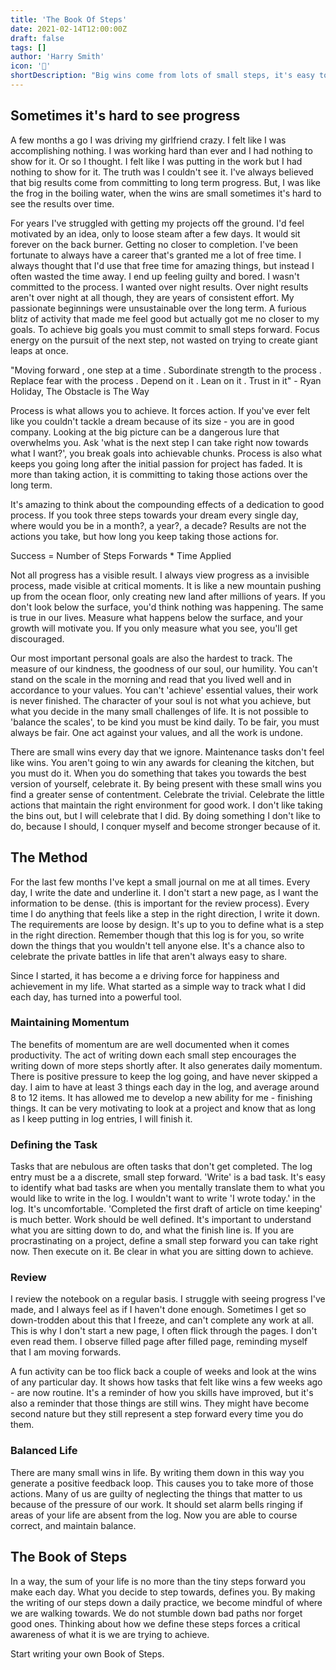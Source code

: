 ```yaml
---
title: 'The Book Of Steps'
date: 2021-02-14T12:00:00Z
draft: false
tags: []
author: 'Harry Smith'
icon: '📖'
shortDescription: "Big wins come from lots of small steps, it's easy to forget them, so I keep a little book of all of them."
---
```


## Sometimes it's hard to see progress

A few months a go I was driving my girlfriend crazy. I felt like I was accomplishing nothing. I was working hard than ever and I had nothing to show for it. Or so I thought. I felt like I was putting in the work but I had nothing to show for it. The truth was I couldn't see it. I've always believed that big results come from committing to long term progress. But, I was like the frog in the boiling water, when the wins are small sometimes it's hard to see the results over time.

For years I've struggled with getting my projects off the ground. I'd feel motivated by an idea, only to loose steam after a few days. It would sit forever on the back burner. Getting no closer to completion. I've been fortunate to always have a career that's granted me a lot of free time. I always thought that I'd use that free time for amazing things, but instead I often wasted the time away. I end up feeling guilty and bored. I wasn't committed to the process. I wanted over night results. Over night results aren't over night at all though, they are years of consistent effort. My passionate beginnings were unsustainable over the long term. A furious blitz of activity that made me feel good but actually got me no closer to my goals. To achieve big goals you must commit to small steps forward. Focus energy on the pursuit of the next step, not wasted on trying to create giant leaps at once.

"Moving forward , one step at a time . Subordinate strength to the process . Replace fear with the process . Depend on it . Lean on it . Trust in it" - Ryan Holiday, The Obstacle is The Way

Process is what allows you to achieve. It forces action. If you've ever felt like you couldn't tackle a dream because of its size - you are in good company. Looking at the big picture can be a dangerous lure that overwhelms you. Ask 'what is the next step I can take right now towards what I want?', you break goals into achievable chunks. Process is also what keeps you going long after the initial passion for project has faded. It is more than taking action, it is committing to taking those actions over the long term.

It's amazing to think about the compounding effects of a dedication to good process. If you took three steps towards your dream every single day, where would you be in a month?, a year?, a decade? Results are not the actions you take, but how long you keep taking those actions for.

Success = Number of Steps Forwards \* Time Applied

Not all progress has a visible result. I always view progress as a invisible process, made visible at critical moments. It is like a new mountain pushing up from the ocean floor, only creating new land after millions of years. If you don't look below the surface, you'd think nothing was happening. The same is true in our lives. Measure what happens below the surface, and your growth will motivate you. If you only measure what you see, you'll get discouraged.

Our most important personal goals are also the hardest to track. The measure of our kindness, the goodness of our soul, our humility. You can't stand on the scale in the morning and read that you lived well and in accordance to your values. You can't 'achieve' essential values, their work is never finished. The character of your soul is not what you achieve, but what you decide in the many small challenges of life. It is not possible to 'balance the scales', to be kind you must be kind daily. To be fair, you must always be fair. One act against your values, and all the work is undone.

There are small wins every day that we ignore. Maintenance tasks don't feel like wins. You aren't going to win any awards for cleaning the kitchen, but you must do it. When you do something that takes you towards the best version of yourself, celebrate it. By being present with these small wins you find a greater sense of contentment. Celebrate the trivial. Celebrate the little actions that maintain the right environment for good work. I don't like taking the bins out, but I will celebrate that I did. By doing something I don't like to do, because I should, I conquer myself and become stronger because of it.

## The Method

For the last few months I've kept a small journal on me at all times. Every day, I write the date and underline it. I don't start a new page, as I want the information to be dense. (this is important for the review process). Every time I do anything that feels like a step in the right direction, I write it down. The requirements are loose by design. It's up to you to define what is a step in the right direction. Remember though that this log is for you, so write down the things that you wouldn't tell anyone else. It's a chance also to celebrate the private battles in life that aren't always easy to share.

Since I started, it has become a e driving force for happiness and achievement in my life. What started as a simple way to track what I did each day, has turned into a powerful tool.

### Maintaining Momentum

The benefits of momentum are are well documented when it comes productivity. The act of writing down each small step encourages the writing down of more steps shortly after. It also generates daily momentum. There is positive pressure to keep the log going, and have never skipped a day. I aim to have at least 3 things each day in the log, and average around 8 to 12 items. It has allowed me to develop a new ability for me - finishing things. It can be very motivating to look at a project and know that as long as I keep putting in log entries, I will finish it.

### Defining the Task

Tasks that are nebulous are often tasks that don't get completed. The log entry must be a a discrete, small step forward. 'Write' is a bad task. It's easy to identify what bad tasks are when you mentally translate them to what you would like to write in the log. I wouldn't want to write 'I wrote today.' in the log. It's uncomfortable. 'Completed the first draft of article on time keeping' is much better. Work should be well defined. It's important to understand what you are sitting down to do, and what the finish line is. If you are procrastinating on a project, define a small step forward you can take right now. Then execute on it. Be clear in what you are sitting down to achieve.

### Review

I review the notebook on a regular basis. I struggle with seeing progress I've made, and I always feel as if I haven't done enough. Sometimes I get so down-trodden about this that I freeze, and can't complete any work at all. This is why I don't start a new page, I often flick through the pages. I don't even read them. I observe filled page after filled page, reminding myself that I am moving forwards.

A fun activity can be too flick back a couple of weeks and look at the wins of any particular day. It shows how tasks that felt like wins a few weeks ago - are now routine. It's a reminder of how you skills have improved, but it's also a reminder that those things are still wins. They might have become second nature but they still represent a step forward every time you do them.

### Balanced Life

There are many small wins in life. By writing them down in this way you generate a positive feedback loop. This causes you to take more of those actions. Many of us are guilty of neglecting the things that matter to us because of the pressure of our work. It should set alarm bells ringing if areas of your life are absent from the log. Now you are able to course correct, and maintain balance.

## The Book of Steps

In a way, the sum of your life is no more than the tiny steps forward you make each day. What you decide to step towards, defines you. By making the writing of our steps down a daily practice, we become mindful of where we are walking towards. We do not stumble down bad paths nor forget good ones. Thinking about how we define these steps forces a critical awareness of what it is we are trying to achieve.

Start writing your own Book of Steps.
